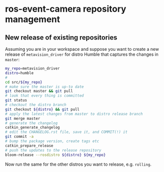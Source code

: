 # ros-event-camera repository management

## New release of existing repositories

Assuming you are in your workspace and suppose you want to create a new release of ``metavision_driver`` for distro Humble that captures the changes in ``master``:
```bash
my_repo=metavision_driver
distro=humble
#
cd src/${my_repo}
# make sure the master is up-to date
git checkout master && git pull
# look that every thing is committed
git status
# checkout the distro branch
git checkout ${distro} && git pull
# apply the latest changes from master to distro release branch
git merge master
# generate the changelog
catkin_generate_changelog
# edit the CHANGELOG.rst file, save it, and COMMIT(!) it
git commit -a
# bump the package version, create tags etc
catkin_prepare_release
# push the updates to the release repository
bloom-release --rosdistro ${distro} ${my_repo}
```
Now run the same for the other distros you want to release,
e.g. ``rolling``.

